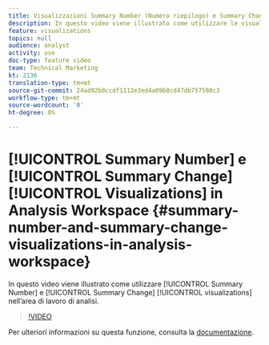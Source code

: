 ```yaml
---
title: Visualizzazioni Summary Number (Numero riepilogo) e Summary Change (Variazione riepilogo) in  Analysis Workspace
description: In questo video viene illustrato come utilizzare le visualizzazioni Summary Number (Numero riepilogo) e Summary Change (Modifica riepilogo) nell'area di lavoro Analyst.
feature: visualizations
topics: null
audience: analyst
activity: use
doc-type: feature video
team: Technical Marketing
kt: 2136
translation-type: tm+mt
source-git-commit: 24ad92b0ccdf1112e3ed4a0968cd47db757598c3
workflow-type: tm+mt
source-wordcount: '0'
ht-degree: 0%

---
```



# [!UICONTROL Summary Number] e [!UICONTROL Summary Change][!UICONTROL Visualizations] in  Analysis Workspace {#summary-number-and-summary-change-visualizations-in-analysis-workspace}

In questo video viene illustrato come utilizzare [!UICONTROL Summary Number] e [!UICONTROL Summary Change] [!UICONTROL visualizations] nell’area di lavoro di analisi.

>[!VIDEO](https://video.tv.adobe.com/v/23992/?quality=12)

Per ulteriori informazioni su questa funzione, consulta la [documentazione](https://marketing.adobe.com/resources/help/en_US/analytics/analysis-workspace/summary-number-change.html).
